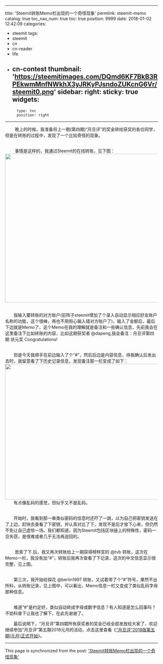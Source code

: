 
---
title: 'Steemit转账Memo栏出现的一个奇怪现象'
permlink: steemit-memo
catalog: true
toc_nav_num: true
toc: true
position: 9999
date: 2018-01-02 12:42:09
categories:
- steemit
tags:
- steemit
- cn
- cn-reader
- life
- cn-contest
thumbnail: 'https://steemitimages.com/DQmd6KF7BkB3RPEkwmMnfNWkhX3yJRKyPJsndoZUKcnG6Vr/steemit0.png'
sidebar:
    right:
        sticky: true
widgets:
    -
        type: toc
        position: right
---


<html>
<p>&nbsp;　　晚上的时候，我准备将上一期(第四期)“月旦评”的奖金转给获奖的各位同学，但是在转账的过程中，发现了一个比较奇怪的现象。</p>
<p><br>
&nbsp;　　事情是这样的，我通过Steemit的在线转账，见下图：<br>
<img src="https://steemitimages.com/DQmd6KF7BkB3RPEkwmMnfNWkhX3yJRKyPJsndoZUKcnG6Vr/steemit0.png" width="605" height="489"/><br>
&nbsp;</p>
<p>　　我输入要转账的对方账户(前阵子steemit增加了个录入自动显示相应好友账户名称的功能，这个很棒，再也不用担心输入错对方账户了)，输入了金额后，最后下边就是Memo了，这个Memo在我的理解就是备注和一些确认信息，先前我会在这里备注下比如转账的内容，比如这期获奖者 @dapeng,我会备注：月旦评第四期 状元奖 Congratulations!</p>
<p><br>
　　但是今天我顺手在前边输入了个“#”，然后后边是内容信息，待我确认后发出去时，我留意看了下历史记录信息，发现备注那一栏变成了如下：<br>
<img src="https://steemitimages.com/DQmYkN7Ya5Hj5u3f71gcXuZK6kL5iGfAiTfMkug7d1j43eb/steemit.png" width="1330" height="446"/><br>
　　有点像乱码的感觉，但似乎又不是乱码。</p>
<p><br>
　　开始时，我看到那一串类似密码的信息时还吓了一跳，以为自己把密钥发送在了上边，赶快去查看了下密钥，并认真对比了下，发现不是后才放下心来，但仍然不免让自己虚惊一场。我们都知道，因为Steemit包括区块链上的特殊性，密码一旦失窃，是很难或者几乎无法再追回的。</p>
<p><br>
&nbsp;　　思索了下 后，我又再次转账给上一期获得榜样奖的 @tvb 转账，这次在Memo一栏，我没有加“#”，转账后我再次查看了下记录，这次的中文信息显示很完整，见上图。</p>
<p><br>
　　第三次，我开始给探花 @berlin1997 转账，又试着带了个“#”符号，果然不出 所料，从转账记录，见上图中，可以看出，Memo信息一栏又变成了类似乱码字母那种信息。</p>
<p><br>
　　难道“#”是约定好，类似自动转成字母或数字信息？有人知道是怎么回事吗？不妨科普下让我也了解下，在此先谢谢了。<br>
</p>
<p>　　最后说明下，“月旦评”第四期所有获奖者的奖金已经全部发放给大家了，欢迎继续参加“月旦评”第五期2018元月的活动，点击这里查看《<a href="https://steemit.com/cn/@rivalhw/2018-cny">“月旦评”2018版第五期(元月)正式开始</a>》。</p>
</html>

- - -

This page is synchronized from the post: ['Steemit转账Memo栏出现的一个奇怪现象'](https://steemit.com/@rivalhw/steemit-memo)
